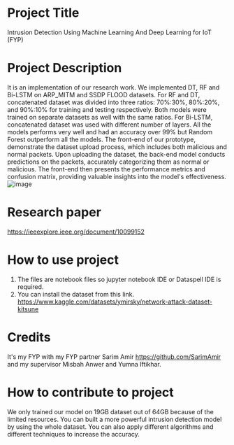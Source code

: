 # Project Title
Intrusion Detection Using Machine Learning And Deep Learning for IoT (FYP) 
# Project Description
It is an implementation of our research work. We implemented DT, RF and Bi-LSTM on ARP_MITM and SSDP FLOOD datasets. For RF and DT, concatenated dataset was divided into three ratios: 70%:30%, 80%:20%, and 90%:10% for training and testing respectively. Both models were trained on separate datasets as well with the same ratios.
For Bi-LSTM, concatenated dataset was used with different number of layers. All the models performs very well and had an accuracy over 99% but Random Forest outperform all the models. The front-end of our prototype, demonstrate the dataset upload process, which includes both malicious and normal packets. Upon uploading the dataset, the back-end model conducts predictions on the packets, accurately categorizing them as normal or malicious. The front-end then presents the performance metrics and confusion matrix, providing valuable insights into the model's effectiveness.
![image](https://github.com/GufranBhatti/Intrusion-Detection-Using-Machine-Learning-And-Deep-Learning-FYP-/assets/58569042/cdede8ec-d12e-4023-9c79-13ed837c29a3)
# Research paper
https://ieeexplore.ieee.org/document/10099152
# How to use project
1. The files are notebook files so jupyter notebook IDE or Dataspell IDE is required.
2. You can install the dataset from this link. https://www.kaggle.com/datasets/ymirsky/network-attack-dataset-kitsune
# Credits
It's my FYP with my FYP partner Sarim Amir https://github.com/SarimAmir and my supervisor Misbah Anwer and Yumna Iftikhar.
# How to contribute to project
We only trained our model on 19GB dataset out of 64GB because of the limited resources. You can built a more powerful intrusion detection model by using the whole dataset. You can also apply different algorithms and different techniques to increase the accuracy.
